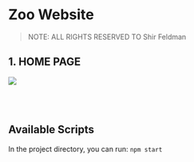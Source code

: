 # Zoo Website

> NOTE: ALL RIGHTS RESERVED TO Shir Feldman



## **1. HOME PAGE**

<img src="./src/pics/1.PNG"/>


<br><br>




## Available Scripts

In the project directory, you can run:
 `npm start`
